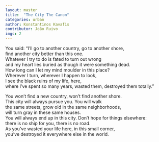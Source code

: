 ```yaml
---
layout: master
title:  "The City The Canon"
categories: urban
author: Konstantinos Kavafis
contributor: João Ruivo
imgs: 2
---
```


You said: “I’ll go to another country, go to another shore,  
find another city better than this one.  
Whatever I try to do is fated to turn out wrong  
and my heart lies buried as though it were something dead.  
How long can I let my mind moulder in this place?  
Wherever I turn, wherever I happen to look,   
I see the black ruins of my life, here,  
where I’ve spent so many years, wasted them, destroyed them totally.”  
   
You won’t find a new country, won’t find another shore.  
This city will always pursue you. You will walk  
the same streets, grow old in the same neighborhoods,  
will turn gray in these same houses.  
You will always end up in this city. Don’t hope for things elsewhere:  
there is no ship for you, there is no road.  
As you’ve wasted your life here, in this small corner,  
you’ve destroyed it everywhere else in the world.   



